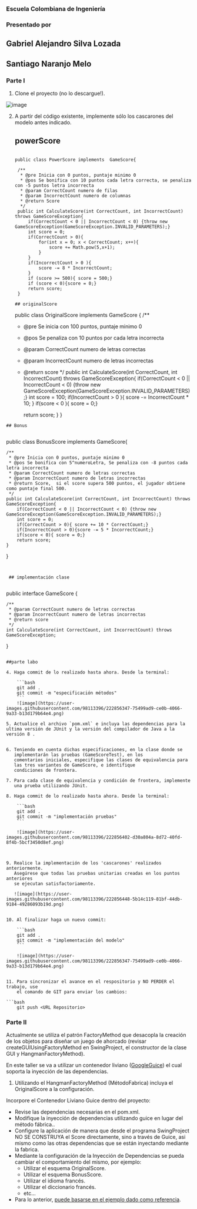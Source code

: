 ### Escuela Colombiana de Ingeniería

### Presentado por
## Gabriel Alejandro Silva Lozada 
## Santiago Naranjo Melo 




### Parte I

1. Clone el proyecto (no lo descargue!).

![image](https://user-images.githubusercontent.com/98113396/222854840-a402df86-94ca-481c-b0ab-a0bdf9587d9e.png)

   
2. A partir del código existente, implemente sólo los cascarones del
   modelo antes indicado.
   
   ## powerScore
   ```
   
   public class PowerScore implements  GameScore{

    /**
     * @pre Inicia con 0 puntos, puntaje minimo 0
     * @pos Se bonifica con 10 puntos cada letra correcta, se penaliza con -5 puntos letra incorrecta
     * @param CorrectCount numero de filas
     * @param IncorrectCount numero de columnas
     * @return Score
     */
    public int CalculateScore(int CorrectCount, int IncorrectCount) throws GameScoreException{
        if(CorrectCount < 0 || IncorrectCount < 0) {throw new GameScoreException(GameScoreException.INVALID_PARAMETERS);}
        int score = 0;
        if(CorrectCount > 0){
            for(int x = 0; x < CorrectCount; x++){
                score += Math.pow(5,x+1);
            }
        }
        if(IncorrectCount > 0 ){
            score -= 8 * IncorrectCount;
        }
        if (score >= 500){ score = 500;}
        if (score < 0){score = 0;}
        return score;
    }

   ## originalScore
   ```
   public class OriginalScore implements  GameScore {
    /**
     * @pre Se inicia con 100 puntos, puntaje minimo 0
     * @pos Se penaliza con 10 puntos por cada letra incorrecta
     * @param CorrectCount numero de letras correctas
     * @param IncorrectCount numero de letras incorrectas
     * @return score
     */
    public int CalculateScore(int CorrectCount, int IncorrectCount) throws GameScoreException{
        if(CorrectCount < 0 || IncorrectCount < 0) {throw new GameScoreException(GameScoreException.INVALID_PARAMETERS);}
        int score = 100;
        if(IncorrectCount > 0 ){
            score -= IncorrectCount * 10;
        }
        if(score < 0 ){ score = 0;}

        return score;
    }
    }
		
```
## Bonus
   
   ```
   public class BonusScore implements  GameScore{

    /**
     * @pre Inicia con 0 puntos, puntaje minimo 0
     * @pos Se bonifica con 5^numeroLetra, Se penaliza con -8 puntos cada letra incorrecta
     * @param CorrectCount numero de letras correctas
     * @param IncorrectCount numero de letras incorrectas
     * @return Score,  si el score supera 500 puntos, el jugador obtiene como puntaje final 500.
     */
    public int CalculateScore(int CorrectCount, int IncorrectCount) throws GameScoreException{
        if(CorrectCount < 0 || IncorrectCount < 0) {throw new GameScoreException(GameScoreException.INVALID_PARAMETERS);}
        int score = 0;
        if(CorrectCount > 0){ score += 10 * CorrectCount;}
        if(IncorrectCount > 0){score -= 5 * IncorrectCount;}
        if(score < 0){ score = 0;}
        return score;
    }
}
```
   

 ## implementación clase 
 
 ```
 
 public interface GameScore {

    /**
     * @param CorrectCount numero de letras correctas
     * @param IncorrectCount numero de letras incorrectas
     * @return score
     */
    int CalculateScore(int CorrectCount, int IncorrectCount) throws GameScoreException;
}
	
```

##parte labo

4. Haga commit de lo realizado hasta ahora. Desde la terminal:

	```bash		
	git add .			
	git commit -m "especificación métodos"
	```
	![image](https://user-images.githubusercontent.com/98113396/222856347-75499ad9-ce0b-4066-9a33-b13d179b64e4.png)

5. Actualice el archivo `pom.xml` e incluya las dependencias para la ultima versión de JUnit y la versión del compilador de Java a la versión 8 .
   

6. Teniendo en cuenta dichas especificaciones, en la clase donde se
   implementarán las pruebas (GameScoreTest), en los
   comentarios iniciales, especifique las clases de equivalencia para
   las tres variantes de GameScore, e identifique
   condiciones de frontera. 

7. Para cada clase de equivalencia y condición de frontera, implemente
   una prueba utilizando JUnit.

8. Haga commit de lo realizado hasta ahora. Desde la terminal:

	```bash		
	git add .			
	git commit -m "implementación pruebas"
	```
	
	![image](https://user-images.githubusercontent.com/98113396/222856402-d30a804a-8d72-40fd-8f4b-5bcf3450d8ef.png)

	
	
9. Realice la implementación de los 'cascarones' realizados anteriormente.
   Asegúrese que todas las pruebas unitarias creadas en los puntos anteriores
   se ejecutan satisfactoriamente.
   
   ![image](https://user-images.githubusercontent.com/98113396/222856448-5b14c119-81bf-44db-9184-49286093b19d.png)


10. Al finalizar haga un nuevo commit:

	```bash		
	git add .			
	git commit -m "implementación del modelo"
	```
	
	![image](https://user-images.githubusercontent.com/98113396/222856347-75499ad9-ce0b-4066-9a33-b13d179b64e4.png)


11. Para sincronizar el avance en el respositorio y NO PERDER el trabajo, use
    el comando de GIT para enviar los cambios:

```bash	
	git push <URL Repositorio>	
```


### Parte II

Actualmente se utiliza el patrón FactoryMethod
que desacopla la creación de los objetos para diseñar un juego
de ahorcado (revisar createGUIUsingFactoryMethod en SwingProject, el
constructor de la clase GUI y HangmanFactoryMethod).

En este taller se va a utilizar un contenedor liviano ([GoogleGuice](https://github.com/google/guice)) el cual soporta la inyección de las dependencias.

1. Utilizando el HangmanFactoryMethod (MétodoFabrica) incluya el
   OriginalScore a la configuración.

Incorpore el Contenedor Liviano Guice dentro del proyecto:

* Revise las dependencias necesarias en el pom.xml.
* Modifique la inyección de dependencias utilizando guice en lugar del
  método fábrica..
* Configure la aplicación de manera que desde el programa SwingProject
  NO SE CONSTRUYA el Score directamente, sino a través de Guice, asi
  mismo como las otras dependencias que se están inyectando mediante
  la fabrica.
* Mediante la configuración de la Inyección de
  Dependencias se pueda cambiar el comportamiento del mismo, por
  ejemplo:
	* Utilizar el esquema OriginalScore.
	* Utilizar el esquema BonusScore.
	* Utilizar el idioma francés.
    * Utilizar el diccionario francés.
	* etc...
* Para lo anterior, [puede basarse en el ejemplo dado como
  referencia](https://github.com/PDSW-ECI/LightweighContainers_DepenendecyInjectionIntro-WordProcessor).
